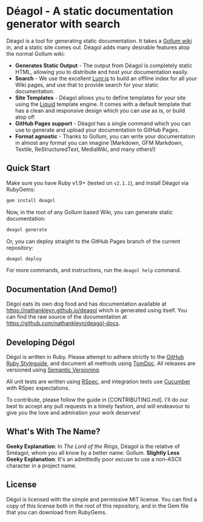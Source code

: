 # Déagol - A static documentation generator with search

Déagol is a tool for generating static documentation. It takes a [Gollum wiki](https://github.com/gollum/gollum) in, and a static site comes out. Déagol adds many desirable features atop the normal Gollum wiki:

* **Generates Static Output** - The output from Déagol is completely static HTML, allowing you to distribute and host your documentation easily.
* **Search** - We use the excellent [Lunr.js](http://lunrjs.com/) to build an offline index for all your Wiki pages, and use that to provide search for your static documentation.
* **Site Templates** - Déagol allows you to define templates for your site using the [Liquid](https://github.com/Shopify/liquid) template engine. It  comes with a default template that has a clean and responsive design which you can use as is, or build atop of!
* **GitHub Pages support** - Déagol has a single command which you can use to generate and upload your documentation to GitHub Pages.
* **Format agnostic** - Thanks to Gollum, you can write your documentation in almost any format you can imagine (Markdown, GFM Markdown, Textile, ReStructuredText, MediaWiki, and many others!)

## Quick Start

Make sure you have Ruby v1.9+ (tested on `v2.1.1`), and install Déagol via RubyGems:

```sh
gem install deagol
```

Now, in the root of any Gollum based Wiki, you can generate static documentation:

```sh
deagol generate
```

Or, you can deploy straight to the GitHub Pages branch of the current repository:

```sh
deagol deploy
```

For more commands, and instructions, run the `deagol help` command.

## Documentation (And Demo!)

Dégol eats its own dog food and has documentation available at https://nathankleyn.github.io/deagol which is generated using itself. You can find the raw source of the documentation at https://github.com/nathankleyn/deagol-docs.

## Developing Dégol

Dégol is written in Ruby. Please attempt to adhere strictly to the [GitHub Ruby Styleguide](https://github.com/styleguide/ruby), and document all methods using [TomDoc](http://tomdoc.org/). All releases are versioned using [Semantic Versioning](http://semver.org/).

All unit tests are written using [RSpec](https://relishapp.com/rspec), and integration tests use [Cucumber](http://cukes.info/) with RSpec expectations.

To contribute, please follow the guide in [CONTRIBUTING.md]. I'll do our best to accept any pull requests in a timely fashion, and will endeavour to give you the love and admiration your work deserves!

## What's With The Name?

**Geeky Explanation**: In *The Lord of the Rings*, Déagol is the relative of Sméagol, whom you all know by a better name: Gollum.
**Slightly Less Geeky Explanation**: It's an admittedly poor excuse to use a non-ASCII character in a project name.

## License

Dégol is licensed with the simple and permissive MIT license. You can find a copy of this license both in the root of this repository, and in the Gem file that you can download from RubyGems.
